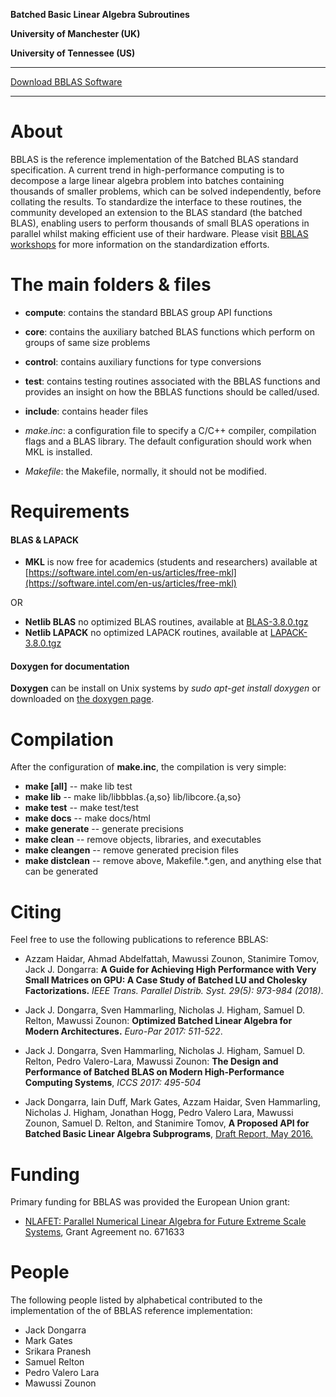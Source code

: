 **Batched Basic Linear Algebra Subroutines**

**University of Manchester (UK)**

**University of Tennessee (US)**


* * *

[Download BBLAS Software](https://github.com/NLAFET/downloads/bblas-1.0.tar.gz)

* * *

About
=====

BBLAS is the reference implementation of the Batched BLAS standard
specification.  A current trend in high-performance computing is to
decompose a large linear algebra problem into batches containing
thousands of smaller problems, which can be solved independently,
before collating the results. To standardize the interface to these
routines, the community  developed  an extension to the BLAS
standard (the batched BLAS), enabling users to perform thousands of
small BLAS operations in parallel whilst making efficient use of their
hardware. Please visit [BBLAS workshops](http://icl.utk.edu/bblas)
for more information on the standardization efforts. 

The main folders & files 
========================

* **compute**: contains the standard BBLAS group API functions 
* **core**:    contains the auxiliary batched BLAS functions
               which perform on groups of same size problems

* **control**: contains auxiliary functions for type conversions

* **test**: contains testing routines associated with the BBLAS functions
            and provides an insight on how the BBLAS functions should be called/used.

* **include**: contains header files

* _make.inc_: a configuration file to specify a C/C++ compiler,
                compilation flags and a BLAS library. The default
                configuration should work when MKL is installed.

* _Makefile_: the Makefile, normally, it should  not be modified.

Requirements
===========
#### BLAS & LAPACK
* **MKL** is now free for academics (students and researchers) available at [https://software.intel.com/en-us/articles/free-mkl](https://software.intel.com/en-us/articles/free-mkl)

OR

* **Netlib BLAS** no optimized BLAS routines, available at [BLAS-3.8.0.tgz](http://www.netlib.org/blas/blas-3.8.0.tgz)
* **Netlib LAPACK** no optimized LAPACK routines, available at [LAPACK-3.8.0.tgz](http://www.netlib.org/lapack/lapack-3.8.0.tgz)

#### Doxygen for documentation 
**Doxygen** can be install on Unix systems by _sudo apt-get install doxygen_ or
downloaded on [the doxygen page](http://www.doxygen.org/download.html).

Compilation 
===========
After the configuration of **make.inc**, the compilation is very simple:

*  **make [all]**     --  make lib test
*  **make lib**      --  make lib/libbblas.{a,so} lib/libcore.{a,so}
*  **make test**      --  make test/test
*  **make docs**      --  make docs/html
*  **make generate**  --  generate precisions
*  **make clean**     --  remove objects, libraries, and executables
*  **make cleangen**  --  remove generated precision files
*  **make distclean** --  remove above, Makefile.*.gen, and anything else that can be generated 


Citing
======

Feel free to use the following publications to reference BBLAS:

* Azzam Haidar, Ahmad Abdelfattah, Mawussi Zounon, Stanimire Tomov, Jack J. Dongarra:
  **A Guide for Achieving High Performance with Very Small Matrices on GPU:
  A Case Study of Batched LU and Cholesky Factorizations.**
  *IEEE Trans. Parallel Distrib. Syst. 29(5): 973-984 (2018)*.

* Jack J. Dongarra, Sven Hammarling, Nicholas J. Higham,
  Samuel D. Relton, Mawussi Zounon:
  **Optimized Batched Linear Algebra for Modern Architectures.**
  *Euro-Par 2017: 511-522*.

* Jack J. Dongarra, Sven Hammarling, Nicholas J. Higham,
  Samuel D. Relton, Pedro Valero-Lara, Mawussi Zounon:
  **The Design and Performance of Batched BLAS on Modern High-Performance Computing Systems**,
  *ICCS 2017: 495-504*


* Jack Dongarra, Iain Duff, Mark Gates, Azzam Haidar,
  Sven Hammarling, Nicholas J. Higham, Jonathan Hogg,
  Pedro Valero Lara, Mawussi Zounon, Samuel D. Relton,
  and Stanimire Tomov,
  **A Proposed API for Batched Basic Linear Algebra Subprograms**,
  [Draft Report, May 2016.](https://www.dropbox.com/s/olocmipyxfvcaui/batched_api_03_30_2016.pdf?dl=0)


Funding
=======

Primary funding for BBLAS was provided  the European Union grant:

* [NLAFET: Parallel Numerical Linear Algebra for Future Extreme Scale Systems](http://www.nlafet.eu), Grant Agreement no. 671633


People
======

The following people listed by alphabetical contributed to the implementation of the of BBLAS reference implementation:

* Jack Dongarra
* Mark Gates
* Srikara Pranesh
* Samuel Relton
* Pedro Valero Lara
* Mawussi Zounon

